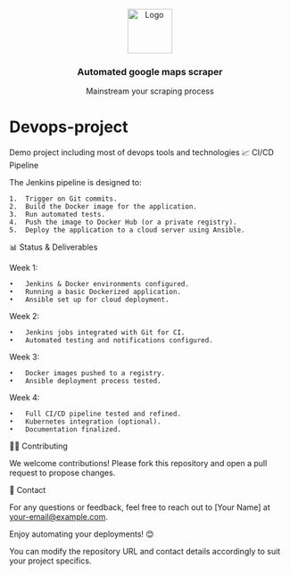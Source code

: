 <br />
<div align="center">
  <a href="https://github.com/othneildrew/Best-README-Template">
    <img src="images/images-2-removebg-preview.png" alt="Logo" width="80" height="80">
  </a>

  <h3 align="center">Automated google maps scraper</h3>

  <p align="center">
    Mainstream your scraping process
    <br />
  </p>
</div>


# Devops-project
Demo project including most of devops tools and technologies
📈 CI/CD Pipeline

The Jenkins pipeline is designed to:

	1.	Trigger on Git commits.
	2.	Build the Docker image for the application.
	3.	Run automated tests.
	4.	Push the image to Docker Hub (or a private registry).
	5.	Deploy the application to a cloud server using Ansible.

📊 Status & Deliverables

Week 1:

	•	Jenkins & Docker environments configured.
	•	Running a basic Dockerized application.
	•	Ansible set up for cloud deployment.

Week 2:

	•	Jenkins jobs integrated with Git for CI.
	•	Automated testing and notifications configured.

Week 3:

	•	Docker images pushed to a registry.
	•	Ansible deployment process tested.

Week 4:

	•	Full CI/CD pipeline tested and refined.
	•	Kubernetes integration (optional).
	•	Documentation finalized.


👨‍💻 Contributing

We welcome contributions! Please fork this repository and open a pull request to propose changes.

📧 Contact

For any questions or feedback, feel free to reach out to [Your Name] at your-email@example.com.

Enjoy automating your deployments! 😊

You can modify the repository URL and contact details accordingly to suit your project specifics.
